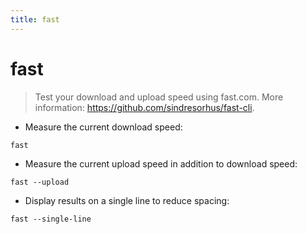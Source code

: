 ```yaml
---
title: fast
---
```

# fast

> Test your download and upload speed using fast.com.
> More information: <https://github.com/sindresorhus/fast-cli>.

- Measure the current download speed:

`fast`

- Measure the current upload speed in addition to download speed:

`fast --upload`

- Display results on a single line to reduce spacing:

`fast --single-line`
